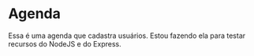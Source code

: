 # Agenda

Essa é uma agenda que cadastra usuários. Estou fazendo ela para testar recursos do NodeJS e do Express.
